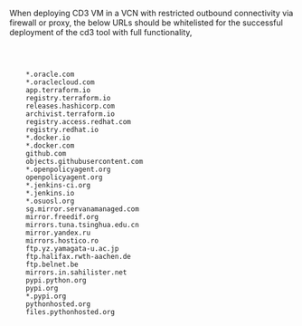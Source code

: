 
When deploying CD3 VM in a VCN with restricted outbound connectivity via firewall or proxy, the below URLs should be whitelisted for the successful deployment of the cd3 tool with full functionality,

<br>

```

    *.oracle.com                                                           
    *.oraclecloud.com
    app.terraform.io
    registry.terraform.io
    releases.hashicorp.com
    archivist.terraform.io
    registry.access.redhat.com
    registry.redhat.io
    *.docker.io
    *.docker.com
    github.com
    objects.githubusercontent.com
    *.openpolicyagent.org
    openpolicyagent.org
    *.jenkins-ci.org
    *.jenkins.io
    *.osuosl.org
    sg.mirror.servanamanaged.com
    mirror.freedif.org
    mirrors.tuna.tsinghua.edu.cn
    mirror.yandex.ru
    mirrors.hostico.ro
    ftp.yz.yamagata-u.ac.jp
    ftp.halifax.rwth-aachen.de
    ftp.belnet.be
    mirrors.in.sahilister.net
    pypi.python.org
    pypi.org
    *.pypi.org
    pythonhosted.org
    files.pythonhosted.org

```